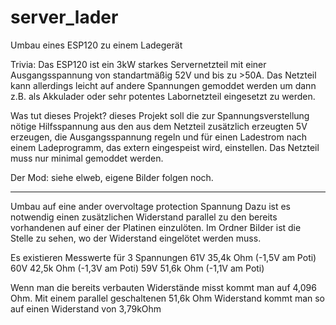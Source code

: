 server_lader
============

Umbau eines ESP120 zu einem Ladegerät

Trivia:
Das ESP120 ist ein 3kW starkes Servernetzteil mit einer Ausgangsspannung von
standartmäßig 52V und bis zu >50A. Das Netzteil kann allerdings leicht auf
andere Spannungen gemoddet werden um dann z.B. als Akkulader oder sehr potentes
Labornetzteil eingesetzt zu werden.


Was tut dieses Projekt?
dieses Projekt soll die zur Spannungsverstellung nötige Hilfsspannung aus den
aus dem Netzteil zusätzlich erzeugten 5V erzeugen, die Ausgangsspannung regeln
und für einen Ladestrom nach einem Ladeprogramm, das extern eingespeist wird,
einstellen. Das Netzteil muss nur minimal gemoddet werden.


Der Mod:
siehe elweb, eigene Bilder folgen noch.

-------------------------------------------------------------------

Umbau auf eine ander overvoltage protection Spannung
 Dazu ist es notwendig einen zusätzlichen Widerstand parallel zu den bereits vorhandenen
 auf einer der Platinen einzulöten.
 Im Ordner Bilder ist die Stelle zu sehen, wo der Widerstand eingelötet werden muss. 
 
 Es existieren Messwerte für 3 Spannungen
 61V 35,4k Ohm (-1,5V am Poti)
 60V 42,5k Ohm (-1,3V am Poti)
 59V 51,6k Ohm (-1,1V am Poti)
 
 Wenn man die bereits verbauten Widerstände misst kommt man auf 4,096 Ohm.
 Mit einem parallel geschaltenen 51,6k Ohm Widerstand kommt man so auf einen Widerstand von 3,79kOhm
 
 
 
